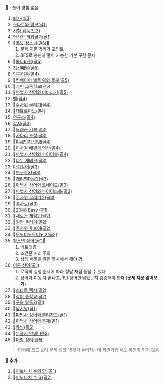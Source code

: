 👋 : 풀이 경험 없음 

1. [퇴사(실3)](https://www.acmicpc.net/problem/14501)
2. [스타트와 링크(실1)](https://www.acmicpc.net/problem/14889)
3. [시험 감독(브2)](https://www.acmicpc.net/problem/13458)
4. [연산자 끼워넣기(실1)](https://www.acmicpc.net/problem/13458)
5. 👋[로봇 청소기(골5)](https://www.acmicpc.net/problem/14503)💩
	1. 문제 지문 정리가 포인트
	2. BFS로 충분히 풀이 가능한 기본 구현 문제
6. 👋[톱니바퀴(골5)](https://www.acmicpc.net/problem/14891)
7. [치킨배달(골5)](https://www.acmicpc.net/problem/15686)
8. [인구이동(골4)](https://www.acmicpc.net/problem/16234)
9. 👋[컨베이어 벨트 위의 로봇(골5)](https://www.acmicpc.net/problem/20055)
10. 👋[상어 초등학교(골5)](https://www.acmicpc.net/problem/21608)
11. 👋[마법사 상어와 비바라기(골5)](https://www.acmicpc.net/problem/21610)
12.  [뱀(골4)](https://www.acmicpc.net/problem/3190)
13. 👋[주사위 굴리기(골4)](https://www.acmicpc.net/problem/14499)
14. 👋[테트로미노(골4)](https://www.acmicpc.net/problem/14500)
15. [연구소(골4)](https://www.acmicpc.net/problem/14502)
16. [감시(골3)](https://www.acmicpc.net/problem/15683)
17. 👋[드래곤 커브(골3)](https://www.acmicpc.net/problem/15685)
18. 👋[사다리 조작(골3)](https://www.acmicpc.net/problem/15684)
19. 👋[미세먼지 안녕(골4)](https://www.acmicpc.net/problem/17144)
20. 👋[이차원 배열과 연산(골4)](https://www.acmicpc.net/problem/17140)
21. 👋[마법사 상어와 파이어볼(골4)](https://www.acmicpc.net/problem/20056)
22. 👋[나무 재테크(골3)](https://www.acmicpc.net/problem/16235)
23. [아기상어(골3)](https://www.acmicpc.net/problem/16236)
24. 👋[연구소3(골3)](https://www.acmicpc.net/problem/17142)
25. 👋[게리맨더링2(골3)](https://www.acmicpc.net/problem/17779)
26. 👋[마법사 상어와 토네이도(골3)](https://www.acmicpc.net/problem/20057)
27. 👋[마법사 상어와 파이어스톰(골3)](https://www.acmicpc.net/problem/20058)
28. 👋[주사위 굴리기 2(골3)](https://www.acmicpc.net/problem/23288)
29. 👋[경사로(골3)](https://www.acmicpc.net/problem/14890)
30. 👋[2048 Easy (골1)](https://www.acmicpc.net/problem/12100)
31. 👋[새로운 게임2 (골2)](https://www.acmicpc.net/problem/17837)
32. 👋[원판 돌리기(골2)](https://www.acmicpc.net/problem/17822)
33. 👋[주사위 윷놀이(골2)](https://www.acmicpc.net/problem/17825)
34. 👋[모노미노도미노 2(골2)](https://www.acmicpc.net/problem/20061)
35. [청소년 상어(골1)](https://www.acmicpc.net/problem/19236)💩
	1. 백트래킹 
	2. 조건문 처리 주의 
	3. 상태 배열을 깊은 복사해서 해야 함
36. [어른 상어(골1)](https://www.acmicpc.net/problem/19237)
	1. 로직의 실행 순서에 따라 정답 채점 틀릴 수 있다
	2. 상어가 이동 다 끝나고, 1번 상어만 남았는지 검증해야 한다 (**문제 지문 읽어보기**)
37. 👋[스타트 택시(골2)](https://www.acmicpc.net/problem/19238)
38. 👋[상어 중학교(골2)](https://www.acmicpc.net/problem/21609)
39. 👋[구슬 탈출2(골1)](https://www.acmicpc.net/problem/13460)
40. 👋[낚시왕(골1)](https://www.acmicpc.net/problem/17143)
41. 👋[마법사 상어와 블리자드(골1)](https://www.acmicpc.net/problem/21611)
42. 👋[마법사 상어와 복제(골1)](https://www.acmicpc.net/problem/23290)
43. 👋[큐빙(플5)](https://www.acmicpc.net/problem/5373)
44. 👋[온풍기 안녕! (플5)](https://www.acmicpc.net/problem/23289)
45. 👋[어항 정리(플5)](https://www.acmicpc.net/problem/23291)


> 이외에 코드 트리 문제 링크 15개가 주어지는데 회원가입 해도 확인이 되지 않음

**🏹 추가**
1. 👋[피보나치 수의 합 (골1)](https://www.acmicpc.net/problem/2086)
2. 👋[피노나치 수 6 (골2)](https://www.acmicpc.net/problem/11444)

